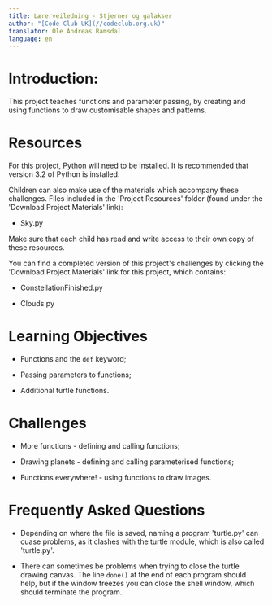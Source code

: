 ```yaml
---
title: Lærerveiledning - Stjerner og galakser
author: "[Code Club UK](//codeclub.org.uk)"
translator: Ole Andreas Ramsdal
language: en
---
```



# Introduction:

This project teaches functions and parameter passing, by creating and using
functions to draw customisable shapes and patterns.


# Resources

For this project, Python will need to be installed. It is recommended that
version 3.2 of Python is installed.

Children can also make use of the materials which accompany these challenges.
Files included in the 'Project Resources' folder (found under the 'Download
Project Materials' link):

+ Sky.py

Make sure that each child has read and write access to their own copy of these
resources.

You can find a completed version of this project's challenges by clicking the
'Download Project Materials' link for this project, which contains:

+ ConstellationFinished.py

+ Clouds.py


# Learning Objectives

+ Functions and the `def` keyword;

+ Passing parameters to functions;

+ Additional turtle functions.


# Challenges

+ More functions - defining and calling functions;

+ Drawing planets - defining and calling parameterised functions;

+ Functions everywhere! - using functions to draw images.


# Frequently Asked Questions

+ Depending on where the file is saved, naming a program 'turtle.py' can cuase
  problems, as it clashes with the turtle module, which is also called
  'turtle.py'.

+ There can sometimes be problems when trying to close the turtle drawing
  canvas. The line `done()` at the end of each program should help, but if the
  window freezes you can close the shell window, which should terminate the
  program.
